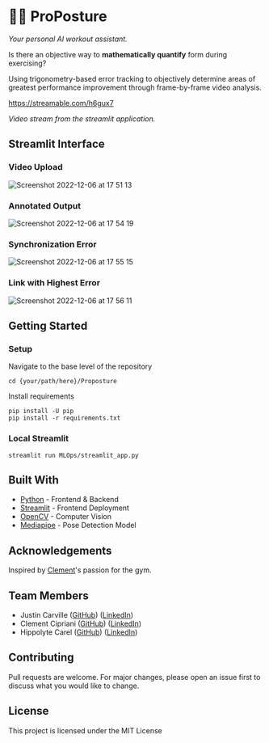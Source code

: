# 💪💪 ProPosture
_Your personal AI workout assistant._

Is there an objective way to **mathematically quantify** form during exercising?

Using trigonometry-based error tracking to objectively determine areas of greatest performance improvement through frame-by-frame video analysis.

https://streamable.com/h6gux7

_Video stream from the streamlit application._

## Streamlit Interface
### Video Upload
![Screenshot 2022-12-06 at 17 51 13](https://user-images.githubusercontent.com/113004083/206093112-54257082-c7f0-4019-9357-36c29520c0ea.png)

### Annotated Output
![Screenshot 2022-12-06 at 17 54 19](https://user-images.githubusercontent.com/113004083/206092598-ad12a1bc-9a06-493b-94ad-9d934b265986.png)

### Synchronization Error
![Screenshot 2022-12-06 at 17 55 15](https://user-images.githubusercontent.com/113004083/206092228-29ef6d8a-a757-45ce-a1f0-a33d518616dc.png)

### Link with Highest Error
![Screenshot 2022-12-06 at 17 56 11](https://user-images.githubusercontent.com/113004083/206092385-c5743711-9659-41d5-bf08-0372cb1f544e.png)

## Getting Started
### Setup

Navigate to the base level of the repository
```
cd {your/path/here}/Proposture
```

Install requirements
```
pip install -U pip
pip install -r requirements.txt
```

### Local Streamlit
```
streamlit run MLOps/streamlit_app.py
```

## Built With
- [Python](https://www.python.org/) - Frontend & Backend
- [Streamlit](https://streamlit.io/) - Frontend Deployment
- [OpenCV](https://opencv.org/) - Computer Vision
- [Mediapipe](https://developers.google.com/mediapipe) - Pose Detection Model

## Acknowledgements
Inspired by [Clement](https://www.linkedin.com/in/cl%C3%A9ment-cipriani-08b1aa26a/)'s passion for the gym.

## Team Members
- Justin Carville ([GitHub](https://github.com/just1nt1me)) ([LinkedIn](https://www.linkedin.com/in/jccarville/))
- Clement Cipriani ([GitHub](https://github.com/Clement733)) ([LinkedIn](https://www.linkedin.com/in/cl%C3%A9ment-cipriani-08b1aa26a/))
- Hippolyte Carel ([GitHub](https://github.com/HippolyteLW)) ([LinkedIn](https://www.linkedin.com/in/hippolytecarel/))

## Contributing
Pull requests are welcome. For major changes, please open an issue first to discuss what you would like to change.

## License
This project is licensed under the MIT License
